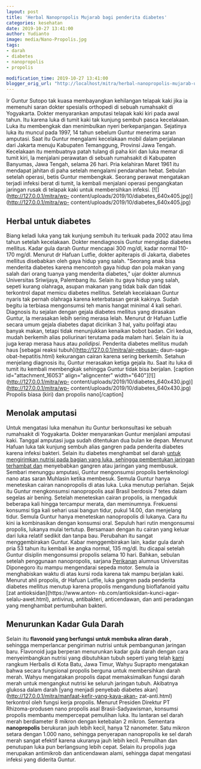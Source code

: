 ```yaml
---
layout: post
title: 'Herbal Nanopropolis Mujarab bagi penderita diabetes'
categories: kesehatan
date: 2019-10-27 13:41:00
author: Yudianto
image: media/Nano-Propolis.jpg
tags:
- darah
- diabetes
- nanopropolis
- propolis

modification_time: 2019-10-27 13:41:00
blogger_orig_url: "http://localhost/mitra/herbal-nanopropolis-mujarab-untuk.html"
---
```


Ir Guntur Sutopo tak kuasa membayangkan kehilangan telapak kaki jika ia
memenuhi saran dokter spesialis orthopedi di sebuah rumahsakit di Yogyakarta.
Dokter menyarankan amputasi telapak kaki kiri pada awal tahun. Itu karena luka
di tumit kaki tak kunjung sembuh pasca kecelakaan. Luka itu membengkak dan
menimbulkan nyeri berkepanjangan. Sejatinya luka itu muncul pada 1997, 14
tahun sebelum Guntur menerima saran amputasi. Saat itu Guntur mengalami
kecelakaan mobil dalam perjalanan dari Jakarta menuju Kabupaten Temanggung,
Provinsi Jawa Tengah. Kecelakaan itu membuatnya patah tulang di paha kiri dan
luka memar di tumit kiri, la menjalani perawatan di sebuah rumahsakit di
Kabupaten Banyumas, Jawa Tengah, selama 26 hari. Pria kelahiran Maret 1961 itu
mendapat jahitan di paha setelah mengalami pendarahan hebat. Sebulan setelah
operasi, betis Guntur membengkak. Seorang perawat mengatakan terjadi infeksi
berat di tumit, la kembali menjalani operasi pengangkatan jaringan rusak di
telapak kaki untuk membersihkan infeksi. [![](http://127.0.0.1/mitra/wp-
content/uploads/2019/10/diabetes_640x405.jpg)](http://127.0.0.1/mitra/wp-
content/uploads/2019/10/diabetes_640x405.jpg)

## Herbal untuk diabetes

Biang keladi luka yang tak kunjung sembuh itu terkuak pada 2002 atau lima
tahun setelah kecelakaan. Dokter mendiagnosis Guntur mengidap diabetes
mellitus. Kadar gula darah Guntur mencapai 300 mg/dl, kadar normal 110-170
mg/dl. Menurut dr Hafuan Lutfie, dokter apiterapis di Jakarta, diabetes
mellitus disebabkan oleh gaya hidup yang salah. "Seorang anak bisa menderita
diabetes karena mencontoh gaya hidup dan pola makan yang salah dari orang
tuanya yang menderita diabetes," ujar dokter alumnus Universitas Sriwijaya,
Palembang itu. Selain itu gaya hidup yang salah, sepeti kurang olahraga,
asupan makanan yang tidak baik dan tidak terkontrol dapat memicu diabetes
mellitus. Setelah kecelakaan Guntur nyaris tak pernah olahraga karena
keterbatasan gerak kakinya. Sudah begitu ia terbiasa mengonsumsi teh manis
hangat minimal 4 kali sehari. Diagnosis itu sejalan dengan gejala diabetes
mellitus yang dirasakan Guntur, la merasakan lebih sering merasa lelah.
Menurut dr Hafuan Lutfie secara umum gejala diabetes dapat dicirikan 3 hal,
yaitu polifagi atau banyak makan, tetapi tidak menunjukkan kenaikan bobot
badan. Ciri kedua, mudah berkemih alias poliurinari terutama pada malam hari.
Selain itu ia juga kerap merasa haus atau _polidipsi_. Penderita diabetes
mellitus mudah haus [sebagai reaksi tubuh](http://127.0.0.1/mitra/air-rebusan-
daun-saga-obat-hepatitis.html) kekurangan cairan karena sering berkemih.
Setahun menjelang diagnosis itu, Guntur merasakan ketiga gejala itu. Saat itu
luka di tumit itu kembali membengkak sehingga Guntur tidak bisa berjalan.
[caption id="attachment_16053" align="aligncenter"
width="640"][![](http://127.0.0.1/mitra/wp-
content/uploads/2019/10/diabetes_640x430.jpg)](http://127.0.0.1/mitra/wp-
content/uploads/2019/10/diabetes_640x430.jpg) Propolis biasa (kiri) dan
propolis nano[/caption]

## Menolak amputasi

Untuk mengatasi luka menahun itu Guntur berkonsultasi ke sebuah rumahsakit di
Yogyakarta. Dokter menyarankan Guntur menjalani amputasi kaki. Tanggal
amputasi juga sudah ditentukan dua bulan ke depan. Menurut Hafuan luka tak
kunjung sembuh alias gangren pada penderita diabetes karena infeksi bakteri.
Selain itu diabetes menghambat sel darah [untuk mengirimkan nutrisi pada
bagian yang luka, sehingga pembentukan jaringan terhambat
dan](http://127.0.0.1/mitra/manfaat-susu-kambing-etawa.html) menyebabkan
gangren atau jaringan yang membusuk. Sembari menunggu amputasi, Guntur
mengonsumsi propolis berteknologi nano atas saran Muhlasin ketika membesuk.
Semula Guntur hanya meneteskan cairan nanopropolis di atas luka. Luka menutup
perlahan. Sejak itu Guntur mengkonsumsi nanopropolis asal Brasil berdosis 7
tetes dalam segelas air bening. Setelah meneteskan cairan propolis, ia
mengaduk beberapa kali hingga tercampur merata, dan meminumnya. Frekuensi
konsumsi tiga kali sehari usai bangun tidur, pukul 14.00, dan menjelang tidur.
Semula Guntur hanya meneteskan nanopropolis di lukanya. Cara itu kini ia
kombinasikan dengan konsumsi oral. Sepuluh hari rutin mengonsumsi propolis,
lukanya mulai tertutup. Bersamaan dengan itu cairan yang keluar dari luka
relatif sedikit dan tanpa bau. Perubahan itu sangat menggembirakan Guntur.
Kabar menggembirakan lain, kadar gula darah pria 53 tahun itu kembali ke angka
normal, 135 mg/dl. Itu dicapai setelah Guntur disiplin mengonsumsi propolis
selama 10 hari. Bahkan, sebulan setelah penggunaan nanopropolis, sarjana
[Perikanan](http://127.0.0.1/mitra/perikanan "Perikanan") alumnus Universitas
Diponegoro itu mampu mengendarai sepeda motor. Semula ia menghabiskan waktu di
atas kursi roda karena tak mampu berjalan kaki. Menurut ahli propolis, dr
Hafuan Lutfie, luka gangren pada penderita diabetes mellitus menutup karena
propolis mengandung bioflafanoid yaitu [zat antioksidan](https://www.anton-
nb.com/antioksidan-kunci-agar-selalu-awet.html), antivirus, antibakteri,
anticendawan, dan anti peradangan yang menghambat pertumbuhan bakteri.

## Menurunkan Kadar Gula Darah

Selain itu **flavonoid yang berfungsi untuk membuka aliran darah** , sehingga
memperlancar pengiriman nutrisi untuk pembangunan jaringan baru. Flavonoid
juga berperan menurunkan kadar gula darah dengan cara menyeimbangkan nutrisi
yang dibutuhkan tubuh seperti yang telah [kami](http://127.0.0.1/mitra/)
rangkum Herbalis di Kota Batu, Jawa Timur, Wahyu Suprapto mengatakan bahwa
secara fungsional propolis berguna untuk membersihkan darah merah. Wahyu
mengatakan propolis dapat memaksimalkan fungsi darah merah untuk mengangkut
nutrisi ke seluruh jaringan tubuh. Akibatnya glukosa dalam darah [yang menjadi
penyebab diabetes akan](http://127.0.0.1/mitra/manfaat-kefir-yang-kaya-akan-
zat-anti.html) terkontrol oleh fungsi kerja propolis. Menurut Presiden
Direktur PT Rhizoma-produsen nano propolis asal Brasii-Sadyawisman, konsumsi
propolis membantu mempercepat pemulihan luka. Itu lantaran sel darah merah
berdiameter 8 mikron dengan ketebalan 2 mikron. Sementara **nanopropolis**
berukuran jauh lebih kecil, hanya 12 nanometer. Satu mikron setara dengan
1.000 nano, sehingga penyerapan nanopropolis ke sel darah merah sangat efektif
karena ukuranya jauh lebih kecil. Pemulihan dan penutupan luka pun berlangsung
lebih cepat. Selain itu propolis juga merupakan antimikrob dan anticendawan
alami, sehingga dapat mengatasi infeksi yang diderita Guntur.


